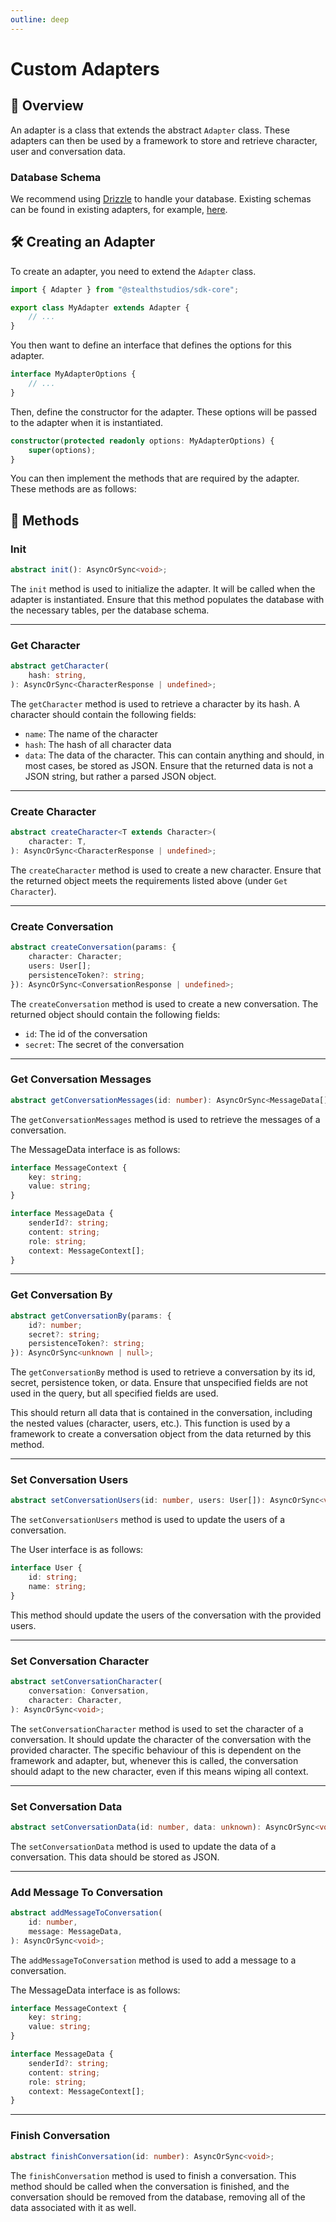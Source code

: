 ```yaml
---
outline: deep
---
```


# Custom Adapters

## 📝 Overview

An adapter is a class that extends the abstract `Adapter` class. These adapters can then be used by a framework to store and retrieve character, user and conversation data.

### Database Schema

We recommend using [Drizzle](https://orm.drizzle.team/) to handle your database. Existing schemas can be found in existing adapters, for example, [here](https://github.com/stealth-studios/sdk-adapter-sqlite/blob/main/src/db/schema.ts).

## 🛠️ Creating an Adapter

To create an adapter, you need to extend the `Adapter` class.

```typescript
import { Adapter } from "@stealthstudios/sdk-core";

export class MyAdapter extends Adapter {
	// ...
}
```

You then want to define an interface that defines the options for this adapter.

```typescript
interface MyAdapterOptions {
	// ...
}
```

Then, define the constructor for the adapter. These options will be passed to the adapter when it is instantiated.

```typescript
constructor(protected readonly options: MyAdapterOptions) {
    super(options);
}
```

You can then implement the methods that are required by the adapter. These methods are as follows:

## 🧰 Methods

### Init

```typescript
abstract init(): AsyncOrSync<void>;
```

The `init` method is used to initialize the adapter. It will be called when the adapter is instantiated.
Ensure that this method populates the database with the necessary tables, per the database schema.

---

### Get Character

```typescript
abstract getCharacter(
    hash: string,
): AsyncOrSync<CharacterResponse | undefined>;
```

The `getCharacter` method is used to retrieve a character by its hash. A character should contain the following fields:

- `name`: The name of the character
- `hash`: The hash of all character data
- `data`: The data of the character. This can contain anything and should, in most cases, be stored as JSON. Ensure that the returned data is not a JSON string, but rather a parsed JSON object.

---

### Create Character

```typescript
abstract createCharacter<T extends Character>(
    character: T,
): AsyncOrSync<CharacterResponse | undefined>;
```

The `createCharacter` method is used to create a new character. Ensure that the returned object meets the requirements listed above (under `Get Character`).

---

### Create Conversation

```typescript
abstract createConversation(params: {
    character: Character;
    users: User[];
    persistenceToken?: string;
}): AsyncOrSync<ConversationResponse | undefined>;
```

The `createConversation` method is used to create a new conversation. The returned object should contain the following fields:

- `id`: The id of the conversation
- `secret`: The secret of the conversation

---

### Get Conversation Messages

```typescript
abstract getConversationMessages(id: number): AsyncOrSync<MessageData[]>;
```

The `getConversationMessages` method is used to retrieve the messages of a conversation.

The MessageData interface is as follows:

```typescript
interface MessageContext {
	key: string;
	value: string;
}

interface MessageData {
	senderId?: string;
	content: string;
	role: string;
	context: MessageContext[];
}
```

---

### Get Conversation By

```typescript
abstract getConversationBy(params: {
    id?: number;
    secret?: string;
    persistenceToken?: string;
}): AsyncOrSync<unknown | null>;
```

The `getConversationBy` method is used to retrieve a conversation by its id, secret, persistence token, or data.
Ensure that unspecified fields are not used in the query, but all specified fields are used.

This should return all data that is contained in the conversation, including the nested values (character, users, etc.).
This function is used by a framework to create a conversation object from the data returned by this method.

---

### Set Conversation Users

```typescript
abstract setConversationUsers(id: number, users: User[]): AsyncOrSync<void>;
```

The `setConversationUsers` method is used to update the users of a conversation.

The User interface is as follows:

```typescript
interface User {
	id: string;
	name: string;
}
```

This method should update the users of the conversation with the provided users.

---

### Set Conversation Character

```typescript
abstract setConversationCharacter(
    conversation: Conversation,
    character: Character,
): AsyncOrSync<void>;
```

The `setConversationCharacter` method is used to set the character of a conversation. It should update the character of the conversation with the provided character. The specific behaviour of this is dependent on the framework and adapter, but, whenever this is called, the conversation should adapt to the new character, even if this means wiping all context.

---

### Set Conversation Data

```typescript
abstract setConversationData(id: number, data: unknown): AsyncOrSync<void>;
```

The `setConversationData` method is used to update the data of a conversation. This data should be stored as JSON.

---

### Add Message To Conversation

```typescript
abstract addMessageToConversation(
    id: number,
    message: MessageData,
): AsyncOrSync<void>;
```

The `addMessageToConversation` method is used to add a message to a conversation.

The MessageData interface is as follows:

```typescript
interface MessageContext {
	key: string;
	value: string;
}

interface MessageData {
	senderId?: string;
	content: string;
	role: string;
	context: MessageContext[];
}
```

---

### Finish Conversation

```typescript
abstract finishConversation(id: number): AsyncOrSync<void>;
```

The `finishConversation` method is used to finish a conversation. This method should be called when the conversation is finished, and the conversation should be removed from the database, removing all of the data associated with it as well.
